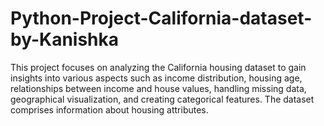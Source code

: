 # Python-Project-California-dataset-by-Kanishka
This project focuses on analyzing the California housing dataset to gain insights into various aspects such as income distribution, housing age, relationships between income and house values, handling missing data, geographical visualization, and creating categorical features. The dataset comprises information about housing attributes.

